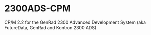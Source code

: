 # 2300ADS-CPM
CP/M 2.2 for the GenRad 2300 Advanced Development System (aka FutureData, GenRad and Kontron 2300 ADS)
